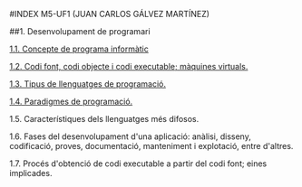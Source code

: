 #INDEX M5-UF1 (JUAN CARLOS GÁLVEZ MARTÍNEZ)

##1. Desenvolupament de programari

[1.1. Concepte de programa informàtic](programa_informatic.md)
 
[1.2. Codi font, codi objecte i codi executable; màquines virtuals.](codi_font.md)

[1.3. Tipus de llenguatges de programació.](tipus.md)

[1.4. Paradigmes de programació.](paradigmes.md)

1.5. Característiques dels llenguatges més difosos.

1.6. Fases del desenvolupament d'una aplicació: anàlisi, disseny, codificació, proves, documentació, manteniment i explotació,   entre d'altres.

1.7. Procés d'obtenció de codi executable a partir del codi font; eines implicades.
